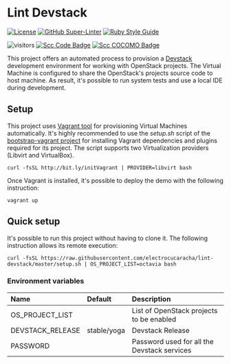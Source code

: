 # Lint Devstack

<!-- markdown-link-check-disable-next-line -->

[![License](https://img.shields.io/badge/License-Apache%202.0-blue.svg)](https://opensource.org/licenses/Apache-2.0)
[![GitHub Super-Linter](https://github.com/electrocucaracha/lint-devstack/workflows/Lint%20Code%20Base/badge.svg)](https://github.com/marketplace/actions/super-linter)
[![Ruby Style Guide](https://img.shields.io/badge/code_style-rubocop-brightgreen.svg)](https://github.com/rubocop/rubocop)

<!-- markdown-link-check-disable-next-line -->

![visitors](https://visitor-badge.laobi.icu/badge?page_id=electrocucaracha.lint-devstack)
[![Scc Code Badge](https://sloc.xyz/github/electrocucaracha/lint-devstack?category=code)](https://github.com/boyter/scc/)
[![Scc COCOMO Badge](https://sloc.xyz/github/electrocucaracha/lint-devstack?category=cocomo)](https://github.com/boyter/scc/)

This project offers an automated process to provision a [Devstack][1]
development environment for working with OpenStack projects. The
Virtual Machine is configured to share the OpenStack's projects source
code to host machine. As result, it's possible to run system tests
and use a local IDE during development.

## Setup

This project uses [Vagrant tool][2] for provisioning Virtual Machines
automatically. It's highly recommended to use the _setup.sh_ script
of the [bootstrap-vagrant project][3] for installing Vagrant
dependencies and plugins required for its project. The script
supports two Virtualization providers (Libvirt and VirtualBox).

    curl -fsSL http://bit.ly/initVagrant | PROVIDER=libvirt bash

Once Vagrant is installed, it's possible to deploy the demo with the
following instruction:

    vagrant up

## Quick setup

It's possible to run this project without having to clone it. The following
instruction allows its remote execution:

    curl -fsSL https://raw.githubusercontent.com/electrocucaracha/lint-devstack/master/setup.sh | OS_PROJECT_LIST=octavia bash

### Environment variables

| Name             | Default     | Description                                 |
| :--------------- | :---------- | :------------------------------------------ |
| OS_PROJECT_LIST  |             | List of OpenStack projects to be enabled    |
| DEVSTACK_RELEASE | stable/yoga | Devstack Release                            |
| PASSWORD         |             | Password used for all the Devstack services |

[1]: http://docs.openstack.org/developer/devstack/
[2]: https://www.vagrantup.com/
[3]: https://github.com/electrocucaracha/bootstrap-vagrant
